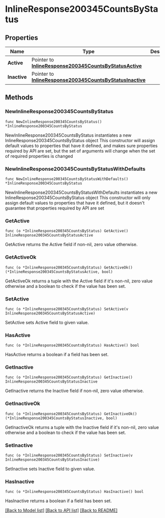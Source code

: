 # InlineResponse200345CountsByStatus

## Properties

Name | Type | Description | Notes
------------ | ------------- | ------------- | -------------
**Active** | Pointer to [**InlineResponse200345CountsByStatusActive**](InlineResponse200345CountsByStatusActive.md) |  | [optional] 
**Inactive** | Pointer to [**InlineResponse200345CountsByStatusInactive**](InlineResponse200345CountsByStatusInactive.md) |  | [optional] 

## Methods

### NewInlineResponse200345CountsByStatus

`func NewInlineResponse200345CountsByStatus() *InlineResponse200345CountsByStatus`

NewInlineResponse200345CountsByStatus instantiates a new InlineResponse200345CountsByStatus object
This constructor will assign default values to properties that have it defined,
and makes sure properties required by API are set, but the set of arguments
will change when the set of required properties is changed

### NewInlineResponse200345CountsByStatusWithDefaults

`func NewInlineResponse200345CountsByStatusWithDefaults() *InlineResponse200345CountsByStatus`

NewInlineResponse200345CountsByStatusWithDefaults instantiates a new InlineResponse200345CountsByStatus object
This constructor will only assign default values to properties that have it defined,
but it doesn't guarantee that properties required by API are set

### GetActive

`func (o *InlineResponse200345CountsByStatus) GetActive() InlineResponse200345CountsByStatusActive`

GetActive returns the Active field if non-nil, zero value otherwise.

### GetActiveOk

`func (o *InlineResponse200345CountsByStatus) GetActiveOk() (*InlineResponse200345CountsByStatusActive, bool)`

GetActiveOk returns a tuple with the Active field if it's non-nil, zero value otherwise
and a boolean to check if the value has been set.

### SetActive

`func (o *InlineResponse200345CountsByStatus) SetActive(v InlineResponse200345CountsByStatusActive)`

SetActive sets Active field to given value.

### HasActive

`func (o *InlineResponse200345CountsByStatus) HasActive() bool`

HasActive returns a boolean if a field has been set.

### GetInactive

`func (o *InlineResponse200345CountsByStatus) GetInactive() InlineResponse200345CountsByStatusInactive`

GetInactive returns the Inactive field if non-nil, zero value otherwise.

### GetInactiveOk

`func (o *InlineResponse200345CountsByStatus) GetInactiveOk() (*InlineResponse200345CountsByStatusInactive, bool)`

GetInactiveOk returns a tuple with the Inactive field if it's non-nil, zero value otherwise
and a boolean to check if the value has been set.

### SetInactive

`func (o *InlineResponse200345CountsByStatus) SetInactive(v InlineResponse200345CountsByStatusInactive)`

SetInactive sets Inactive field to given value.

### HasInactive

`func (o *InlineResponse200345CountsByStatus) HasInactive() bool`

HasInactive returns a boolean if a field has been set.


[[Back to Model list]](../README.md#documentation-for-models) [[Back to API list]](../README.md#documentation-for-api-endpoints) [[Back to README]](../README.md)


